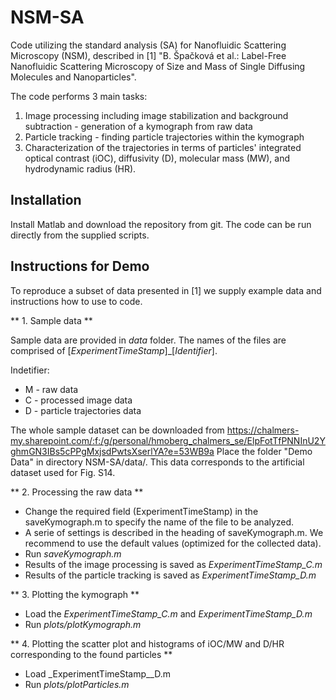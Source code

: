 # NSM-SA

Code utilizing the standard analysis (SA) for Nanofluidic Scattering Microscopy (NSM), described in [1] "B. Špačková et al.: Label-Free Nanofluidic Scattering Microscopy of Size and Mass of Single Diffusing Molecules and Nanoparticles". 

The code performs 3 main tasks:
1. Image processing including image stabilization and background subtraction - generation of a kymograph from raw data  
2. Particle tracking - finding particle trajectories within the kymograph
3. Characterization of the trajectories in terms of particles' integrated optical contrast (iOC), diffusivity (D), molecular mass (MW), and hydrodynamic radius (HR). 

## Installation
Install Matlab and download the repository from git. The code can be run directly from the supplied scripts. 

## Instructions for Demo 
To reproduce a subset of data presented in [1] we supply example data and instructions how to use to code.

** 1. Sample data **

Sample data are provided in _data_ folder. The names of the files are comprised of [_ExperimentTimeStamp_]_[_Identifier_].

Indetifier:

- M - raw data
- C - processed image data
- D - particle trajectories data

The whole sample dataset can be downloaded from https://chalmers-my.sharepoint.com/:f:/g/personal/hmoberg_chalmers_se/ElpFotTfPNNInU2YghmGN3IBs5cPPgMxjsdPwtsXserlYA?e=53WB9a
Place the folder "Demo Data" in directory NSM-SA/data/.
This data corresponds to the artificial dataset used for Fig. S14.

** 2. Processing the raw data **

- Change the required field (ExperimentTimeStamp) in the saveKymograph.m to specify the name of the file to be analyzed. 
- A serie of settings is described in the heading of saveKymograph.m. We recommend to use the default values        (optimized for the collected data).
- Run _saveKymograph.m_
- Results of the image processing is saved as _ExperimentTimeStamp_C.m_
- Results of the particle tracking is saved as _ExperimentTimeStamp_D.m_

** 3. Plotting the kymograph **

- Load the _ExperimentTimeStamp_C.m_ and _ExperimentTimeStamp_D.m_ 
- Run _plots/plotKymograph.m_

** 4. Plotting the scatter plot and histograms of iOC/MW and D/HR corresponding to the found particles **
- Load _ExperimentTimeStamp__D.m 
- Run _plots/plotParticles.m_

